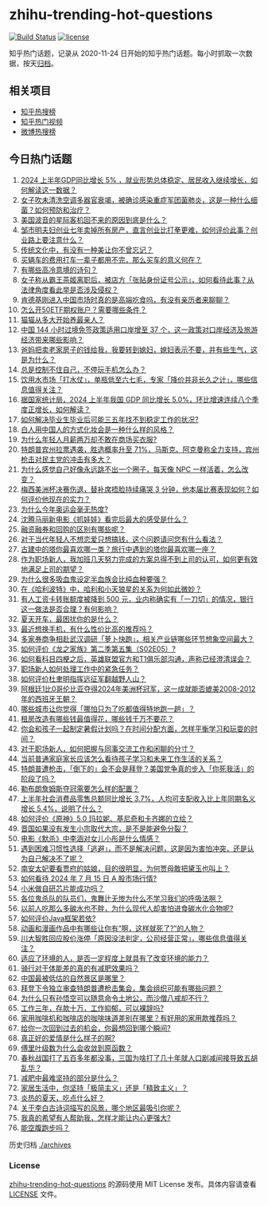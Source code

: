 # zhihu-trending-hot-questions

[![Build Status](https://github.com/justjavac/zhihu-trending-hot-questions/workflows/ci/badge.svg?branch=master)](https://github.com/justjavac/zhihu-trending-hot-questions/actions)
[![license](https://img.shields.io/github/license/justjavac/zhihu-trending-hot-questions)](https://github.com/justjavac/zhihu-trending-hot-questions/blob/master/LICENSE)

知乎热门话题，记录从 2020-11-24
日开始的知乎热门话题。每小时抓取一次数据，按天[归档](./archives)。

## 相关项目

- [知乎热搜榜](https://github.com/justjavac/zhihu-trending-top-search)
- [知乎热门视频](https://github.com/justjavac/zhihu-trending-hot-video)
- [微博热搜榜](https://github.com/justjavac/weibo-trending-hot-search)

## 今日热门话题

<!-- BEGIN -->
<!-- 最后更新时间 Tue Jul 16 2024 05:19:57 GMT+0800 (China Standard Time) -->

1. [2024 上半年GDP同比增长 5% ，就业形势总体稳定、居民收入继续增长，如何解读这一数据？](https://www.zhihu.com/question/661644071)
1. [女子吹未清洗空调多器官衰竭，被确诊感染重症军团菌肺炎，这是一种什么细菌？如何预防和治疗？](https://www.zhihu.com/question/661583457)
1. [美国波音的星际客机回不来的原因到底是什么？](https://www.zhihu.com/question/661313769)
1. [邹市明夫妇创业七年卖掉所有房产，直言创业比打拳更难，如何评价此事？创业路上要注意什么？](https://www.zhihu.com/question/661340981)
1. [传统文化中，有没有一种美让你不曾忘记？](https://www.zhihu.com/question/661390232)
1. [买辆车的费用打车一辈子都用不完，那么买车的意义何在？](https://www.zhihu.com/question/655878885)
1. [有哪些高冷意境的诗句？](https://www.zhihu.com/question/661175465)
1. [女子称从霸王茶姬离职后，被店方「张贴身份证号公示」，如何看待此事？从法律角度看此举是否涉及侵权？](https://www.zhihu.com/question/661672257)
1. [肯德基刚进入中国市场时真的是高端吃食吗，有没有亲历者来聊聊？](https://www.zhihu.com/question/661522415)
1. [怎么开50ETF期权账户？需要哪些条件？](https://www.zhihu.com/question/417463864)
1. [猫猫从多大开始养最亲人？](https://www.zhihu.com/question/660314077)
1. [中国 144 小时过境免签政策适用口岸增至 37 个，这一政策对口岸经济及旅游经济带来哪些影响？](https://www.zhihu.com/question/661675308)
1. [爸妈把卖老家房子的钱给我，我要转到媳妇，媳妇表示不要，并有些生气，这是为什么？](https://www.zhihu.com/question/661345538)
1. [总是控制不住自己，不停玩手机怎么办？](https://www.zhihu.com/question/661380270)
1. [饮用水市场「打水仗」，单瓶低至六七毛，专家「降价并非长久之计」，哪些信息值得关注？](https://www.zhihu.com/question/661602359)
1. [据国家统计局，2024 上半年我国 GDP 同比增长 5.0%，环比增速连续八个季度正增长，如何解读？](https://www.zhihu.com/question/661644371)
1. [如何解决毕业生毕业后可能三五年找不到稳定工作的状况?](https://www.zhihu.com/question/659049774)
1. [白人用中国人的方式化妆会是一种什么样的风格？](https://www.zhihu.com/question/641480626)
1. [为什么年轻人月薪两万却不敢在商场买衣服?](https://www.zhihu.com/question/656174706)
1. [特朗普宾州拉票遇袭，胜选概率升至 71%，马斯克、阿克曼称全力支持，宾州枪击对民主党的冲击有多大？](https://www.zhihu.com/question/661639589)
1. [为什么感觉自己好像永远跳不出一个圈子，每天像 NPC 一样活着，怎么改变？](https://www.zhihu.com/question/661367461)
1. [梅西美洲杯决赛伤退，替补席捂脸持续痛哭 3 分钟，他本届比赛表现如何？如何评价他现在的实力？](https://www.zhihu.com/question/661659664)
1. [为什么今年奥运会毫无热度?](https://www.zhihu.com/question/659404588)
1. [沈腾马丽新电影《抓娃娃》看完后最大的感受是什么？](https://www.zhihu.com/question/661563695)
1. [融资融券和回购的区别有哪些呢？](https://www.zhihu.com/question/19811306)
1. [对于当代年轻人不想恋爱只想搞钱，这个问题请问您有什么看法？](https://www.zhihu.com/question/390387125)
1. [古建中的塔你最喜欢哪一类？旅行中遇到的塔你最喜欢哪一座？](https://www.zhihu.com/question/661247958)
1. [作为职场新人，我加班几天努力完成的方案总得不到上司的认可，如何更有效地满足上司的期望？](https://www.zhihu.com/question/660814258)
1. [为什么很多吸血鬼设定半血族会比纯血种要强？](https://www.zhihu.com/question/661583879)
1. [在《哈利波特》中，哈利和小天狼星的关系为何如此微妙？](https://www.zhihu.com/question/482710947)
1. [有人工资卡转账额度被降到 500 元，业内称确实有「一刀切」的情况，银行这一做法是否合理？有何影响？](https://www.zhihu.com/question/661677881)
1. [夏天开车，最困扰你的是什么？](https://www.zhihu.com/question/658170929)
1. [最近想换手机，有什么性价比高的推荐吗？](https://www.zhihu.com/question/661101022)
1. [多家券商争相赴武汉调研「萝卜快跑」，相关产业链哪些环节想象空间最大？](https://www.zhihu.com/question/661602317)
1. [如何评价《龙之家族》第二季第五集（S02E05）?](https://www.zhihu.com/question/661645102)
1. [如何看科目四梗之后，英雄联盟官方和T1俱乐部沟通，声称已经澄清误会？](https://www.zhihu.com/question/661669128)
1. [职场新人如何处理工作中的紧急任务？](https://www.zhihu.com/question/661619574)
1. [如何评价杜聿明指挥远征军翻越野人山？](https://www.zhihu.com/question/43989914)
1. [阿根廷1比0哥伦比亚夺得2024年美洲杯冠军，这一成就能否媲美2008-2012年的西班牙王朝？](https://www.zhihu.com/question/661652234)
1. [哪些城市让你觉得「哪怕只为了吃都值得特地跑一趟」？](https://www.zhihu.com/question/655520445)
1. [租房改造有哪些钱最值得花，哪些钱千万不要花？](https://www.zhihu.com/question/658747729)
1. [你会和孩子一起制定暑假计划吗？在时间分配方面，怎样平衡学习和玩耍的时间？](https://www.zhihu.com/question/660702761)
1. [对于职场新人，如何把握与同事交流工作和闲聊的分寸？](https://www.zhihu.com/question/661366348)
1. [当前普通家庭家长应该怎么看待孩子学习和未来工作生活的关系？](https://www.zhihu.com/question/661410071)
1. [特朗普遭枪击，「倒下的」会不会是拜登？美国党争真的步入「你死我活」的阶段了吗？](https://www.zhihu.com/question/661572443)
1. [勒布朗詹姆斯夺冠需要怎么样的配置？](https://www.zhihu.com/question/661562562)
1. [上半年社会消费品零售总额同比增长 3.7%，人均可支配收入比上年同期名义增长 5.4%，说明了什么？](https://www.zhihu.com/question/661645741)
1. [如何评价《原神》5.0 玛拉妮、基尼奇和卡齐娜的立绘？](https://www.zhihu.com/question/661686450)
1. [晋国如果没有发生小宗取代大宗，是不是能避免分裂？](https://www.zhihu.com/question/661348203)
1. [电影《默杀》中李涵对女儿小彤是什么情感？](https://www.zhihu.com/question/661410225)
1. [遇到困难习惯性选择「逃避」，而不是解决问题，这是因为害怕冲突，还是认为自己解决不了呢？](https://www.zhihu.com/question/661277457)
1. [南安太妃要看贾府的姑娘，目的很明显，为何贾母敢把黛玉也叫上？](https://www.zhihu.com/question/661641343)
1. [如何看待 2024 年 7 月 15 日 A 股市场行情?](https://www.zhihu.com/question/661641795)
1. [小米做自研芯片能成功吗？](https://www.zhihu.com/question/655248734)
1. [各位鬼杀队的队员们，鬼舞辻无惨为什么不学习我们的呼吸法啊？](https://www.zhihu.com/question/661413812)
1. [以前人吃那么多碳水也不胖，为什么现代人却害怕进食碳水化合物呢?](https://www.zhihu.com/question/660487528)
1. [如何评价Java框架若依?](https://www.zhihu.com/question/365634958)
1. [动画和漫画作品中有哪些让你有“啊，这样就死了?”的人物？](https://www.zhihu.com/question/661050426)
1. [川大智胜回应股价涨停「原因没法判定，公司经营正常」，哪些信息值得关注？](https://www.zhihu.com/question/661646685)
1. [适应了环境的人，是否一定程度上就具有了改变环境的能力？](https://www.zhihu.com/question/661276857)
1. [骑行对于体能差的真的有减肥效果吗？](https://www.zhihu.com/question/661305320)
1. [中国最被低估的自然景区是哪里？](https://www.zhihu.com/question/660620477)
1. [拜登下令独立审查特朗普遭枪击集会，集会组织可能有哪些问题？](https://www.zhihu.com/question/661638183)
1. [为什么只有孙悟空可以随意命令土地公，而沙僧八戒却不行？](https://www.zhihu.com/question/660838913)
1. [工作三年，存款十万，工作抑郁，可以裸辞吗?](https://www.zhihu.com/question/661128643)
1. [家用咖啡机和咖啡店的咖啡味道差别在哪里？有好用的家用款推荐吗？](https://www.zhihu.com/question/661641778)
1. [给你一次回到过去的机会，你最想回到哪个瞬间?](https://www.zhihu.com/question/657695443)
1. [真正好的爱情是什么样子的啊?](https://www.zhihu.com/question/629109778)
1. [傅里叶级数为什么会收敛到原函数？](https://www.zhihu.com/question/40663709)
1. [春秋战国打了五百多年都没事，三国为啥打了几十年就人口剧减间接导致五胡乱华？](https://www.zhihu.com/question/656305559)
1. [减肥中最难坚持的部分是什么？](https://www.zhihu.com/question/661139989)
1. [家居生活中，你坚持「极简主义」还是「精致主义」？](https://www.zhihu.com/question/660526160)
1. [炎热的夏天，吃点什么好？](https://www.zhihu.com/question/604576281)
1. [关于李白古诗词描写的风景，哪个地区最吸引你呢？](https://www.zhihu.com/question/661589070)
1. [我真的希望有人帮助我，怎样才能让内心更强大?](https://www.zhihu.com/question/660931959)
1. [能空腹跑步吗？](https://www.zhihu.com/question/661392619)

<!-- END -->

历史归档 [./archives](./archives)

### License

[zhihu-trending-hot-questions](https://github.com/justjavac/zhihu-trending-hot-questions)
的源码使用 MIT License 发布。具体内容请查看 [LICENSE](./LICENSE) 文件。

